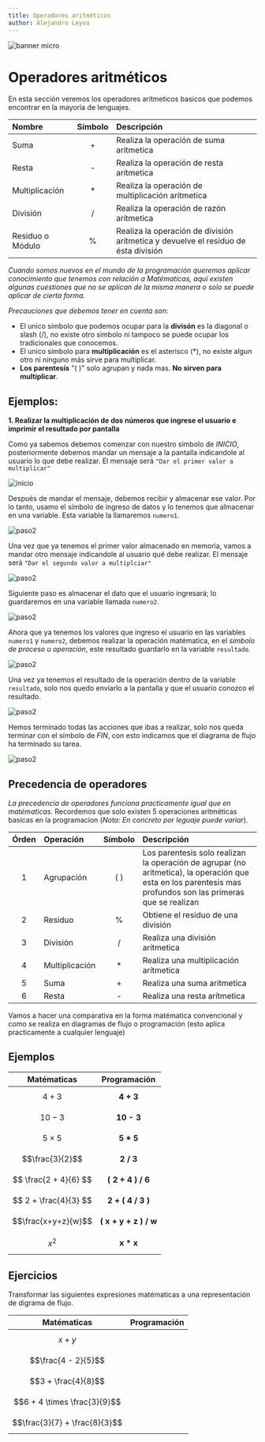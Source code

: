 ```yaml
---
title: Operadores aritméticos
author: Alejandro Leyva
---
```


![banner micro](https://www.alejandro-leyva.com/micro-21/web/imgs/banner.png)

# Operadores aritméticos

En esta sección veremos los operadores arítmeticos basicos que podemos encontrar en la mayoria de lenguajes.

Nombre | Símbolo | Descripción
:-|:-:|:-
Suma| + | Realiza la operación de suma arítmetica
Resta| - | Realiza la operación de resta arítmetica
Multiplicación| * | Realiza la operación de multiplicación arítmetica
División| / | Realiza la operación de razón arítmetica
Residuo o Módulo| % | Realiza la operación de división arítmetica y devuelve el residuo de ésta división

*Cuando somos nuevos en el mundo de la programación queremos aplicar conocimiento que tenemos con relación a Matématicas, aquí existen algunas cuestiones que no se aplican de la misma manera o solo se puede aplicar de cierta forma.*

*Precauciones que debemos tener en cuenta son:*

- El unico simbolo que podemos ocupar para la **divisón** es la diagonal o slash (/), no existe otro simbolo ni tampoco se puede ocupar los tradicionales que conocemos.
- El unico simbolo para **multiplicación** es el asterisco (\*), no existe algun otro ni ninguno más sirve para multiplicar.
- **Los parentesís** "( )" solo agrupan y nada mas. **No sirven para multiplicar**. 

## Ejemplos:

**1. Realizar la multiplicación de dos números que ingrese el usuario e imprimir el resultado por pantalla**

Como ya sabemos debemos comenzar con nuestro simbolo de *INICIO*, posteriormente debemos mandar un mensaje a la pantalla indicandole al usuario lo que debe realizar. El mensaje será `"Dar el primer valor a multiplicar"`

![inicio](./img/e3_p2.png)

Después de mandar el mensaje, debemos recibir y almacenar ese valor. Por lo tanto, usamo el símbolo de ingreso de datos y lo tenemos que almacenar en una variable. Esta variable la llamaremos `numero1`.

![paso2](./img/e3_p3.png)

Una vez que ya tenemos el primer valor almacenado en memoria, vamos a mandar otro mensaje indicandole al usuario qué debe realizar. El mensaje será `"Dar el segundo valor a multiplciar"`

![paso2](./img/e3_p4.png)

Siguiente paso es almacenar el dato que el usuario ingresará; lo guardaremos en una variable llamada `numero2`.

![paso2](./img/e3_p5.png)

Ahora que ya tenemos los valores que ingreso el usuario en las variables `numero1` y `numero2`, debemos realizar la operación matématica, en el *símbolo de proceso u operación*, este resultado guardarlo en la variable `resultado`.

![paso2](./img/e3_p6.png)

Una vez ya tenemos el resultado de la operación dentro de la variable `resultado`, solo nos quedo enviarlo a la pantalla y que el usuario conozco el resultado.

![paso2](./img/e3_p7.png)

Hemos terminado todas las acciones que ibas a realizar, solo nos queda terminar con el símbolo de *FIN*, con esto indicamos que el diagrama de flujo ha terminado su tarea.

![paso2](./img/e3_p8.png)

## Precedencia de operadores

*La precedencia de operadores funciona practicamente igual que en matématicas.* Recordemos que solo existen 5 operaciones aritméticas basicas en la programacion (*Nota: En concreto por leguaje puede variar*). 

Órden|Operación| Símbolo| Descripción
:-:|:-|:-:|:-
1|Agrupación| ( ) | Los parentesis solo realizan la operación de agrupar (no arítmetica), la operación que esta en los parentesis mas profundos son las primeras que se realizan
2|Residuo|%| Obtiene el residuo de una división
3|División|/| Realiza una división arítmetica
4|Multiplicación|\*| Realiza una multiplicación arítmetica
5|Suma|+| Realiza una suma arítmetica
6|Resta|-| Realiza una resta arítmetica

Vamos a hacer una comparativa en la forma matématica convencional y como se realiza en diagramas de flujo o programación (esto aplica practicamente a cualquier lenguaje)

## Ejemplos

Matématicas | Programación
-|:-:
$$4+3$$|**4 + 3**
$$10-3$$|**10 - 3**
$$5\times 5$$| **5 \* 5**
$$\frac{3}{2}$$| **2 / 3**
$$ \frac{2 + 4}{6} $$| **( 2 + 4 ) / 6**
$$ 2 +  \frac{4}{3} $$| **2 + ( 4 / 3 )**
$$\frac{x+y+z}{w}$$| **( x  + y + z ) / w**
$$x ^2$$| **x \* x**

## Ejercicios 

Transformar las siguientes expresiones matématicas a una representación de digrama de flujo.

Matématicas | Programación
-|- 
$$x + y $$| 
$$\frac{4 - 2}{5}$$| 
$$3 + \frac{4}{8}$$| 
$$6 + 4 \times \frac{3}{9}$$| 
$$\frac{3}{7} + \frac{8}{3}$$| 

